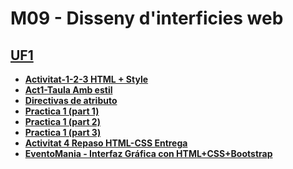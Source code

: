 # M09 - Disseny d'interficies web
## [**UF1**](https://github.com/xzhou12/m09-disseny-web/tree/UF1/UF1)
* [**Activitat-1-2-3 HTML + Style**](https://github.com/xzhou12/m09-disseny-web/tree/UF1/UF1/Activitat-1-2-3%20HTML%20%2B%20Style)
* [**Act1-Taula Amb estil**](https://github.com/xzhou12/m09-disseny-web/tree/UF1/UF1/Act1-Taula%20Amb%20estil)
* [**Directivas de atributo**](https://github.com/xzhou12/m09-disseny-web/tree/UF1/UF1/Directivas%20de%20atributo)
* [**Practica 1 (part 1)**](https://github.com/xzhou12/m09-disseny-web/tree/UF1/UF1/Practica%201%20(part%201))
* [**Practica 1 (part 2)**](https://github.com/xzhou12/m09-disseny-web/tree/UF1/UF1/Practica%201%20(part%202))
* [**Practica 1 (part 3)**](https://github.com/xzhou12/m09-disseny-web/tree/UF1/UF1/Practica%201%20(part%203))
* [**Activitat 4 Repaso HTML-CSS Entrega**](https://github.com/xzhou12/m09-disseny-web/tree/UF1/UF1/Actividad%204%20Repaso%20HTML-CSS)
* [**EventoMania - Interfaz Gráfica con HTML+CSS+Bootstrap**](https://github.com/xzhou12/m09-disseny-web/tree/UF1/UF1/EventoMania%20(html_css_bootstrap))
